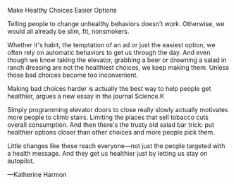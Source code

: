 Make Healthy Choices Easier Options

Telling people to change unhealthy behaviors doesn’t work. Otherwise, we would all already be slim, fit, nonsmokers.

Whether it's habit, the temptation of an ad or just the easiest option, we often rely on automatic behaviors to get us through the day. And even though we know taking the elevator, grabbing a beer or drowning a salad in ranch dressing are not the healthiest choices, we keep making them. Unless those bad choices become too inconvenient.  

Making bad choices harder is actually the best way to help people get healthier, argues a new essay in the journal Science.K

Simply programming elevator doors to close really slowly actually motivates more people to climb stairs. Limiting the places that sell tobacco cuts overall consumption. And then there's the trusty old salad bar trick: put healthier options closer than other choices and more people pick them.  

Little changes like these reach everyone—not just the people targeted with a health message. And they get us healthier just by letting us stay on autopilot.

—Katherine Harmon

